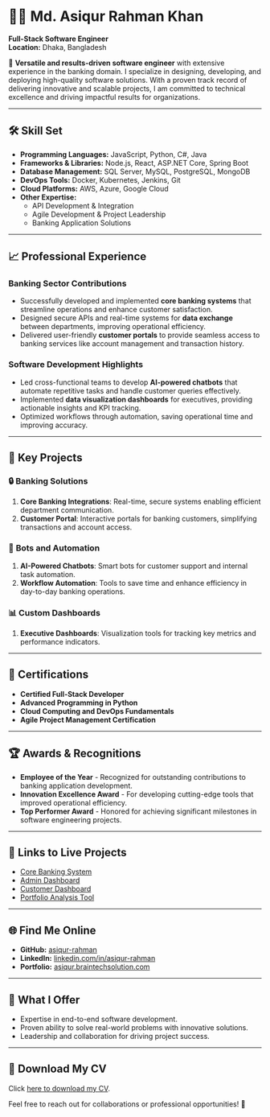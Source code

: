 
# 👨‍💻 Md. Asiqur Rahman Khan  

**Full-Stack Software Engineer**  
**Location:** Dhaka, Bangladesh  

🌟 **Versatile and results-driven software engineer** with extensive experience in the banking domain. I specialize in designing, developing, and deploying high-quality software solutions. With a proven track record of delivering innovative and scalable projects, I am committed to technical excellence and driving impactful results for organizations.  

---

## 🛠️ **Skill Set**  

- **Programming Languages:** JavaScript, Python, C#, Java  
- **Frameworks & Libraries:** Node.js, React, ASP.NET Core, Spring Boot  
- **Database Management:** SQL Server, MySQL, PostgreSQL, MongoDB  
- **DevOps Tools:** Docker, Kubernetes, Jenkins, Git  
- **Cloud Platforms:** AWS, Azure, Google Cloud  
- **Other Expertise:**  
  - API Development & Integration  
  - Agile Development & Project Leadership  
  - Banking Application Solutions  

---

## 📈 **Professional Experience**  

### **Banking Sector Contributions**  
- Successfully developed and implemented **core banking systems** that streamline operations and enhance customer satisfaction.  
- Designed secure APIs and real-time systems for **data exchange** between departments, improving operational efficiency.  
- Delivered user-friendly **customer portals** to provide seamless access to banking services like account management and transaction history.  

### **Software Development Highlights**  
- Led cross-functional teams to develop **AI-powered chatbots** that automate repetitive tasks and handle customer queries effectively.  
- Implemented **data visualization dashboards** for executives, providing actionable insights and KPI tracking.  
- Optimized workflows through automation, saving operational time and improving accuracy.  

---

## 🚀 **Key Projects**  

### 🔒 **Banking Solutions**  
1. **Core Banking Integrations**: Real-time, secure systems enabling efficient department communication.  
2. **Customer Portal**: Interactive portals for banking customers, simplifying transactions and account access.  

### 🤖 **Bots and Automation**  
1. **AI-Powered Chatbots**: Smart bots for customer support and internal task automation.  
2. **Workflow Automation**: Tools to save time and enhance efficiency in day-to-day banking operations.  

### 📊 **Custom Dashboards**  
1. **Executive Dashboards**: Visualization tools for tracking key metrics and performance indicators.  

---

## 📜 **Certifications**  

- **Certified Full-Stack Developer**  
- **Advanced Programming in Python**  
- **Cloud Computing and DevOps Fundamentals**  
- **Agile Project Management Certification**  

---

## 🏆 **Awards & Recognitions**  

- **Employee of the Year** - Recognized for outstanding contributions to banking application development.  
- **Innovation Excellence Award** - For developing cutting-edge tools that improved operational efficiency.  
- **Top Performer Award** - Honored for achieving significant milestones in software engineering projects.  

---

## 🔗 **Links to Live Projects**  

- [Core Banking System](https://url.braintechsolution.com/cb)  
- [Admin Dashboard](https://url.braintechsolution.com/ad)  
- [Customer Dashboard](https://url.braintechsolution.com/cd)  
- [Portfolio Analysis Tool](https://url.braintechsolution.com/pa)  

---

## 🌐 **Find Me Online**  

- **GitHub:** [asiqur-rahman](https://github.com/asiqur-rahman)  
- **LinkedIn:** [linkedin.com/in/asiqur-rahman](https://linkedin.com/in/asiqur-rahman)  
- **Portfolio:** [asiqur.braintechsolution.com](https://asiqur.braintechsolution.com)  

---

## 🎯 **What I Offer**  

- Expertise in end-to-end software development.  
- Proven ability to solve real-world problems with innovative solutions.  
- Leadership and collaboration for driving project success.  

---

## 📂 **Download My CV**  

Click [here to download my CV](./Md.%20Asiqur%20Rahman%20Khan.pdf).  

Feel free to reach out for collaborations or professional opportunities! 🚀  
